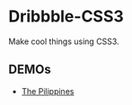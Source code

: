 Dribbble-CSS3
=============

Make cool things using CSS3.

DEMOs
-------------

 - [The Pilippines](http://weilao.github.io/dribbble-css3/ThePhilippines)
